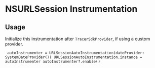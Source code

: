 #  NSURLSession Instrumentation

## Usage 

Initialize this instrumentation after `TracerSdkProvider`, if using a custom provider.

` autoInstrumenter = URLSessionAutoInstrumentation(dateProvider: SystemDateProvider())
URLSessionAutoInstrumentation.instance = autoInstrumenter
autoInstrumenter?.enable()`


